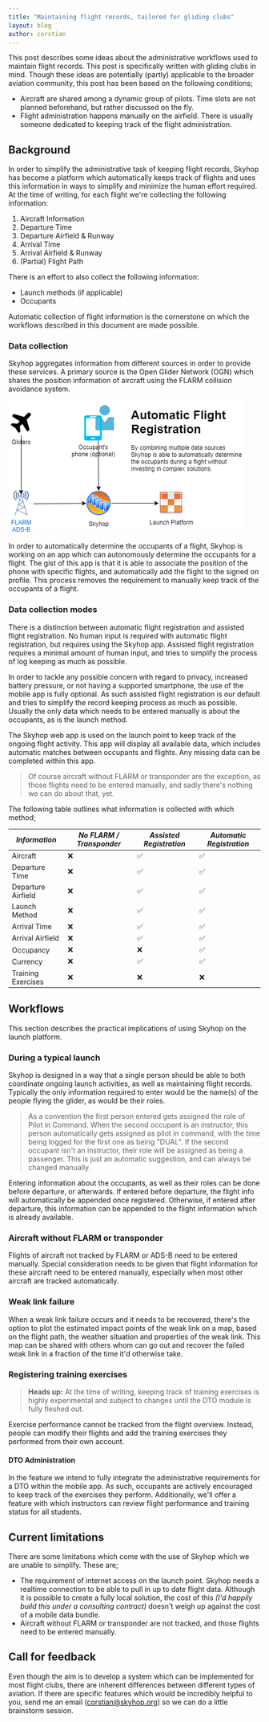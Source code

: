 ```yaml
---
title: "Maintaining flight records, tailored for gliding clubs"
layout: blog
author: corstian
---
```


This post describes some ideas about the administrative workflows used to maintain flight records. This post is specifically written with gliding clubs in mind. Though these ideas are potentially (partly) applicable to the broader aviation community, this post has been based on the following conditions;

- Aircraft are shared among a dynamic group of pilots. Time slots are not planned beforehand, but rather discussed on the fly.
- Flight administration happens manually on the airfield. There is usually someone dedicated to keeping track of the flight administration.


## Background
In order to simplify the administrative task of keeping flight records, Skyhop has become a platform which automatically keeps track of flights and uses this information in ways to simplify and minimize the human effort required. At the time of writing, for each flight we're collecting the following information:

1. Aircraft Information
2. Departure Time
3. Departure Airfield & Runway
4. Arrival Time
5. Arrival Airfield & Runway
6. (Partial) Flight Path

There is an effort to also collect the following information:

- Launch methods (if applicable)
- Occupants

Automatic collection of flight information is the cornerstone on which the workflows described in this document are made possible.

### Data collection

Skyhop aggregates information from different sources in order to provide these services. A primary source is the Open Glider Network (OGN) which shares the position information of aircraft using the FLARM collision avoidance system.

![](/assets/images/Skyhop_automatic_flight_registration.png)

In order to automatically determine the occupants of a flight, Skyhop is working on an app which can autonomously determine the occupants for a flight. The gist of this app is that it is able to associate the position of the phone with specific flights, and automatically add the flight to the signed on profile. This process removes the requirement to manually keep track of the occupants of a flight.


### Data collection modes

There is a distinction between automatic flight registration and assisted flight registration. No human input is required with automatic flight registration, but requires using the Skyhop app. Assisted flight registration requires a minimal amount of human input, and tries to simplify the process of log keeping as much as possible.

In order to tackle any possible concern with regard to privacy, increased battery pressure, or not having a supported smartphone, the use of the mobile app is fully optional. As such assisted flight registration is our default and tries to simplify the record keeping process as much as possible. Usually the only data which needs to be entered manually is about the occupants, as is the launch method.

The Skyhop web app is used on the launch point to keep track of the ongoing flight activity. This app will display all available data, which includes automatic matches between occupants and flights. Any missing data can be completed within this app.

> Of course aircraft without FLARM or transponder are the exception, as those flights need to be entered manually, and sadly there's nothing we can do about that, yet.

The following table outlines what information is collected with which method;

| *Information* | *No FLARM / Transponder* | *Assisted Registration* | *Automatic Registration* |
|-|-|-|-|
| Aircraft | ❌ | ✅ | ✅ |
| Departure Time | ❌ | ✅ | ✅ |
| Departure Airfield | ❌ | ✅ | ✅ |
| Launch Method | ❌ | ✅ | ✅ |
| Arrival Time | ❌ | ✅ | ✅ |
| Arrival Airfield | ❌ | ✅ | ✅ |
| Occupancy | ❌ | ❌ | ✅ |
| Currency | ❌ | ✅ | ✅ |
| Training Exercises | ❌ | ❌ | ❌ |

## Workflows
This section describes the practical implications of using Skyhop on the launch platform.

### During a typical launch

Skyhop is designed in a way that a single person should be able to both coordinate ongoing launch activities, as well as maintaining flight records. Typically the only information required to enter would be the name(s) of the people flying the glider, as would be their roles.

> As a convention the first person entered gets assigned the role of Pilot in Command. When the second occupant is an instructor, this person automatically gets assigned as pilot in command, with the time being logged for the first one as being "DUAL". If the second occupant isn't an instructor, their role will be assigned as being a passenger. This is just an automatic suggestion, and can always be changed manually.

Entering information about the occupants, as well as their roles can be done before departure, or afterwards. If entered before departure, the flight info will automatically be appended once registered. Otherwise, if entered after departure, this information can be appended to the flight information which is already available.

### Aircraft without FLARM or transponder

Flights of aircraft not tracked by FLARM or ADS-B need to be entered manually. Special consideration needs to be given that flight information for these aircraft need to be entered manually, especially when most other aircraft are tracked automatically.

### Weak link failure

When a weak link failure occurs and it needs to be recovered, there's the option to plot the estimated impact points of the weak link on a map, based on the flight path, the weather situation and properties of the weak link. This map can be shared with others whom can go out and recover the failed weak link in a fraction of the time it'd otherwise take.

### Registering training exercises

> **Heads up:**
> At the time of writing, keeping track of training exercises is highly experimental and subject to changes until the DTO module is fully fleshed out.

Exercise performance cannot be tracked from the flight overview. Instead, people can modify their flights and add the training exercises they performed from their own account.

#### DTO Administration

In the feature we intend to fully integrate the administrative requirements for a DTO within the mobile app. As such, occupants are actively encouraged to keep track of the exercises they perform. Additionally, we'll offer a feature with which instructors can review flight performance and training status for all students.

## Current limitations

There are some limitations which come with the use of Skyhop which we are unable to simplify. These are;

- The requirement of internet access on the launch point. Skyhop needs a realtime connection to be able to pull in up to date flight data. Although it is possible to create a fully local solution, the cost of this *(I'd happily build this under a consulting contract)* doesn't weigh up against the cost of a mobile data bundle.
- Aircraft without FLARM or transponder are not tracked, and those flights need to be entered manually.

## Call for feedback

Even though the aim is to develop a system which can be implemented for most flight clubs, there are inherent differences between different types of aviation. If there are specific features which would be incredibly helpful to you, send me an email ([corstian@skyhop.org](mailto:corstian@skyhop.org)) so we can do a little brainstorm session.